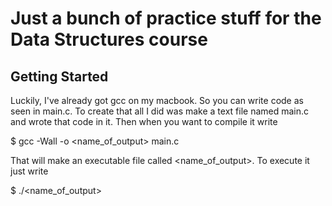 # Just a bunch of practice stuff for the Data Structures course

## Getting Started
Luckily, I've already got gcc on my macbook. So you can write code as seen in 
main.c. To create that all I did was make a text file named main.c and wrote 
that code in it. Then when you want to compile it write

$ gcc -Wall -o <name_of_output> main.c

That will make an executable file called <name_of_output>. To execute it just
write 

$ ./<name_of_output>
